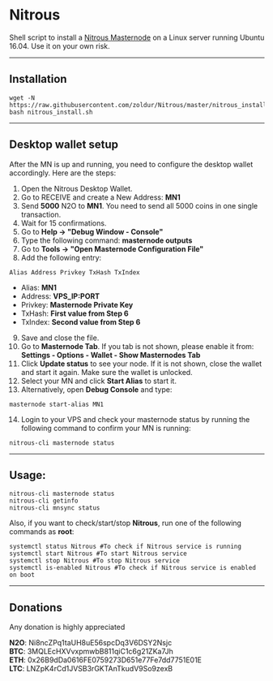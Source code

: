# Nitrous
Shell script to install a [Nitrous Masternode](https://) on a Linux server running Ubuntu 16.04. Use it on your own risk.
***

## Installation
```
wget -N https://raw.githubusercontent.com/zoldur/Nitrous/master/nitrous_install.sh
bash nitrous_install.sh
```
***

## Desktop wallet setup  

After the MN is up and running, you need to configure the desktop wallet accordingly. Here are the steps:  
1. Open the Nitrous Desktop Wallet.  
2. Go to RECEIVE and create a New Address: **MN1**  
3. Send **5000** N2O to **MN1**. You need to send all 5000 coins in one single transaction.
4. Wait for 15 confirmations.  
5. Go to **Help -> "Debug Window - Console"**  
6. Type the following command: **masternode outputs**  
7. Go to  **Tools -> "Open Masternode Configuration File"**
8. Add the following entry:
```
Alias Address Privkey TxHash TxIndex
```
* Alias: **MN1**
* Address: **VPS_IP:PORT**
* Privkey: **Masternode Private Key**
* TxHash: **First value from Step 6**
* TxIndex:  **Second value from Step 6**
9. Save and close the file.
10. Go to **Masternode Tab**. If you tab is not shown, please enable it from: **Settings - Options - Wallet - Show Masternodes Tab**
11. Click **Update status** to see your node. If it is not shown, close the wallet and start it again. Make sure the wallet is unlocked.
12. Select your MN and click **Start Alias** to start it.
13. Alternatively, open **Debug Console** and type:
```
masternode start-alias MN1
```
14. Login to your VPS and check your masternode status by running the following command to confirm your MN is running:
```
nitrous-cli masternode status
```
***

## Usage:
```
nitrous-cli masternode status
nitrous-cli getinfo
nitrous-cli mnsync status
```
Also, if you want to check/start/stop **Nitrous**, run one of the following commands as **root**:

```
systemctl status Nitrous #To check if Nitrous service is running  
systemctl start Nitrous #To start Nitrous service  
systemctl stop Nitrous #To stop Nitrous service  
systemctl is-enabled Nitrous #To check if Nitrous service is enabled on boot  
```  
***

## Donations

Any donation is highly appreciated

**N2O**: Ni8ncZPq1taUH8uE56spcDq3V6DSY2Nsjc  
**BTC**: 3MQLEcHXVvxpmwbB811qiC1c6g21ZKa7Jh  
**ETH**: 0x26B9dDa0616FE0759273D651e77Fe7dd7751E01E  
**LTC**: LNZpK4rCd1JVSB3rGKTAnTkudV9So9zexB  
